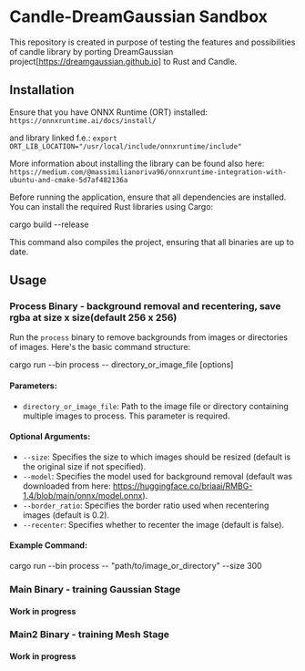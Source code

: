 # Candle-DreamGaussian Sandbox

This repository is created in purpose of testing the features and possibilities of candle library by porting DreamGaussian project[https://dreamgaussian.github.io] to Rust and Candle.

## Installation

Ensure that you have ONNX Runtime (ORT) installed:  
`https://onnxruntime.ai/docs/install/`

and library linked f.e.:
`export ORT_LIB_LOCATION="/usr/local/include/onnxruntime/include"`

More information about installing the library can be found also here:
`https://medium.com/@massimilianoriva96/onnxruntime-integration-with-ubuntu-and-cmake-5d7af482136a`

Before running the application, ensure that all dependencies are installed. You can install the required Rust libraries using Cargo:

cargo build --release

This command also compiles the project, ensuring that all binaries are up to date.



## Usage

### Process Binary - background removal and recentering, save rgba at size x size(default 256 x 256)
Run the `process` binary to remove backgrounds from images or directories of images. Here's the basic command structure:

cargo run --bin process -- directory_or_image_file [options]

#### Parameters:
- `directory_or_image_file`: Path to the image file or directory containing multiple images to process. This parameter is required.

#### Optional Arguments:
- `--size`: Specifies the size to which images should be resized (default is the original size if not specified).
- `--model`: Specifies the model used for background removal (default was downloaded from here: https://huggingface.co/briaai/RMBG-1.4/blob/main/onnx/model.onnx).
- `--border_ratio`: Specifies the border ratio used when recentering images (default is 0.2).
- `--recenter`: Specifies whether to recenter the image (default is false).

#### Example Command:

cargo run --bin process -- "path/to/image_or_directory" --size 300

### Main Binary - training Gaussian Stage
#### Work in progress

### Main2 Binary - training Mesh Stage
#### Work in progress

